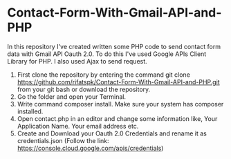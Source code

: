# Contact-Form-With-Gmail-API-and-PHP
In this repository I've created written some PHP code to send contact form data with Gmail API Oauth 2.0. To do this I've used Google APIs Client Library for PHP. I also used Ajax to send request. 

1. First clone the repository by entering the command git clone https://github.com/rifatspk/Contact-Form-With-Gmail-API-and-PHP.git from your git bash or download the repository. 
2. Go the folder and open your Terminal. 
3. Write command composer install. Make sure your system has composer installed. 
4. Open contact.php in an editor and change some information like, Your Application Name. Your email address etc. 
5. Create and Download your Oauth 2.0 Credentials and rename it as credentials.json (Follow the link: https://console.cloud.google.com/apis/credentials)


